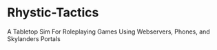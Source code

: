 # Rhystic-Tactics
 A Tabletop Sim For Roleplaying Games Using Webservers, Phones, and Skylanders Portals
